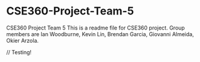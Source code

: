 # CSE360-Project-Team-5
CSE360 Project Team 5
This is a readme file for CSE360 project. 
Group members are Ian Woodburne, Kevin Lin, 
Brendan Garcia, Giovanni Almeida, Okier Arzola.

// Testing!
